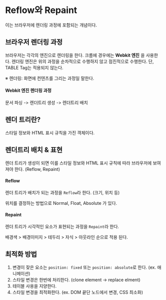 # Reflow와 Repaint

이는 브라우저에 렌더링 과정에 포함되는 개념이다.

## 브라우저 렌더링 과정

브라우저는 각각의 엔진으로 렌더링을 한다. 크롬에 경우에는 __Webkit 엔진__ 을 사용한다. 렌더링 엔진은 위의 과정을 순차적으로 수행하지 않고 점진적으로 수행한다. 단, TABLE Tag는 적용되지 않는다.

※ 렌더링: 화면에 컨텐츠를 그리는 과정일 말한다.

#### Webkit 엔진 렌더링 과정

문서 파싱 -> 렌더트리 생성 -> 렌더트리 배치

## 렌더 트리란?

스타일 정보와 HTML 표시 규칙을 가진 객체이다.

## 렌더트리 배치 & 표현

렌더 트리가 생성이 되면 이를 스타일 정보와 HTML 표시 규칙에 따라 브라우저에 보여져야 한다. (Reflow, Repaint)

#### Reflow

렌더 트리가 배치가 되는 과정을 `Reflow`라 한다. (크기, 위치 등)

위치를 결정하는 방법으로 Normal, Float, Absolute 가 있다.

#### Repaint

렌더 트리가 시각적인 요소가 표현되는 과정을 `Repaint`라 한다.

배경색  >  배경이미지  >  테두리  >  자식  >  아웃라인 순으로 적용 된다.

## 최적화 방법

1. 변경이 잦은 요소는 `position: fixed` 또는 `position: absolute`로 한다. (ex. 애니메이션)
2. 스타일 변경은 한번에 처리한다. (clone element -> replace elment)
3. 테이블 사용을 지양한다.
4. 스타일 변경을 최적화한다. (ex. DOM 끝단 노드에서 변경, CSS 최소화)
